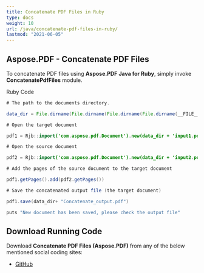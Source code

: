 ```yaml
---
title: Concatenate PDF Files in Ruby
type: docs
weight: 10
url: /java/concatenate-pdf-files-in-ruby/
lastmod: "2021-06-05"
---
```


## Aspose.PDF - Concatenate PDF Files

To concatenate PDF files using **Aspose.PDF Java for Ruby**, simply invoke **ConcatenatePdfFiles** module.

Ruby Code

```java
# The path to the documents directory.

data_dir = File.dirname(File.dirname(File.dirname(File.dirname(__FILE__)))) + '/data/'

# Open the target document

pdf1 = Rjb::import('com.aspose.pdf.Document').new(data_dir + 'input1.pdf')

# Open the source document

pdf2 = Rjb::import('com.aspose.pdf.Document').new(data_dir + 'input2.pdf')

# Add the pages of the source document to the target document

pdf1.getPages().add(pdf2.getPages())

# Save the concatenated output file (the target document)

pdf1.save(data_dir+ "Concatenate_output.pdf")

puts "New document has been saved, please check the output file"
```

## Download Running Code

Download **Concatenate PDF Files (Aspose.PDF)** from any of the below mentioned social coding sites:

- [GitHub](https://github.com/aspose-pdf/Aspose.PDF-for-Java/tree/master/Plugins/Aspose_Pdf_Java_for_Ruby/lib/asposepdfjava/Pages/concatenatepdffiles.rb)
